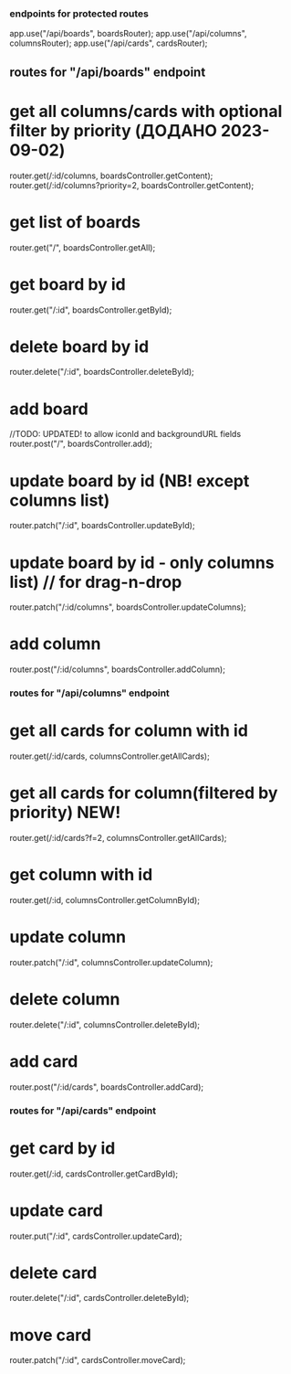 ### endpoints for protected routes

app.use("/api/boards", boardsRouter);
app.use("/api/columns", columnsRouter);
app.use("/api/cards", cardsRouter);


## routes for "/api/boards" endpoint

# get all columns/cards with optional filter by priority (ДОДАНО 2023-09-02)
router.get(/:id/columns, boardsController.getContent);
router.get(/:id/columns?priority=2, boardsController.getContent);

# get list of boards
router.get("/", boardsController.getAll);

# get board by id
router.get("/:id", boardsController.getById);

# delete board by id
router.delete("/:id", boardsController.deleteById);

# add board
//TODO: UPDATED! to allow iconId and backgroundURL fields
router.post("/", boardsController.add);

# update board by id (NB! except columns list)
router.patch("/:id",	boardsController.updateById);

# update board by id - only columns list) // for drag-n-drop
router.patch("/:id/columns",	boardsController.updateColumns);

# add column
router.post("/:id/columns",	boardsController.addColumn);


### routes for "/api/columns" endpoint

# get all cards for column with id
router.get(/:id/cards, columnsController.getAllCards);
# get all cards for column(filtered by priority) NEW!
router.get(/:id/cards?f=2, columnsController.getAllCards);

# get column with id
router.get(/:id, columnsController.getColumnById);

# update column
router.patch("/:id", columnsController.updateColumn);

# delete column
router.delete("/:id", columnsController.deleteById);

# add card
router.post("/:id/cards", boardsController.addCard);


### routes for "/api/cards" endpoint

# get card by id
router.get(/:id, cardsController.getCardById);

#  update card
router.put("/:id", cardsController.updateCard);

# delete card
router.delete("/:id", cardsController.deleteById);

# move card
router.patch("/:id", cardsController.moveCard);
